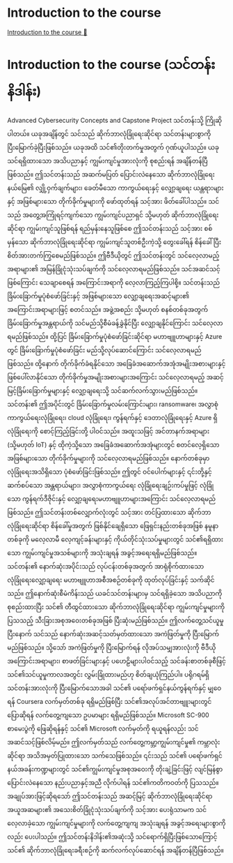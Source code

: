 # Introduction to the course

[Introduction to the course 🔗](https://www.coursera.org/learn/advanced-cybersecurity-concepts-and-capstone-project/lecture/QeFBm/introduction-to-the-course)

# Introduction to the course (သင်တန်းနိဒါန်း)

Advanced Cybersecurity Concepts and Capstone Project သင်တန်းသို့ ကြိုဆိုပါတယ်။ ယခုအချိန်တွင် သင်သည် ဆိုက်ဘာလုံခြုံရေးဆိုင်ရာ သင်တန်းများစွာကို ပြီးမြောက်ခဲ့ပြီးဖြစ်သည်။ ယခုအထိ သင်၏တိုးတက်မှုအတွက် ဂုဏ်ယူပါသည်။ ယခု သင်ရရှိထားသော အသိပညာနှင့် ကျွမ်းကျင်မှုအားလုံးကို စုစည်းရန် အချိန်တန်ပြီဖြစ်သည်။ ဤသင်တန်းသည် အဆက်မပြတ် ပြောင်းလဲနေသော ဆိုက်ဘာလုံခြုံရေးနယ်မြေ၏ လျှို့ဝှက်ချက်များ၊ ခေတ်မီသော ကာကွယ်ရေးနှင့် လျှော့ချရေး ယန္တရားများနှင့် အဖြစ်များသော တိုက်ခိုက်မှုများကို ဖော်ထုတ်ရန် သင့်အား ဖိတ်ခေါ်ပါသည်။ သင်သည် အတွေ့အကြုံရင့်ကျက်သော ကျွမ်းကျင်ပညာရှင် သို့မဟုတ် ဆိုက်ဘာလုံခြုံရေးဆိုင်ရာ ကျွမ်းကျင်သူဖြစ်ရန် ရည်မှန်းနေသူဖြစ်စေ ဤသင်တန်းသည် သင့်အား စစ်မှန်သော ဆိုက်ဘာလုံခြုံရေးဆိုင်ရာ ကျွမ်းကျင်သူတစ်ဦးကဲ့သို့ တွေးခေါ်ရန် စိန်ခေါ်ပြီး စိတ်အားတက်ကြွစေမည်ဖြစ်သည်။ ဤဗီဒီယိုတွင် ဤသင်တန်းတွင် သင်လေ့လာမည့်အရာများ၏ အမြန်ခြုံငုံသုံးသပ်ချက်ကို သင်လေ့လာရမည်ဖြစ်သည်။ သင်အဆင်သင့်ဖြစ်ကြောင်း သေချာစေရန် အကြောင်းအရာကို လေ့လာကြည့်ကြပါစို့။ သင်တန်းသည် ခြိမ်းခြောက်မှုပုံစံဖော်ခြင်းနှင့် အဖြစ်များသော လျှော့ချရေးအဆင့်များ၏ အကြောင်းအရာများဖြင့် စတင်သည်။ အဖွဲ့အစည်း သို့မဟုတ် စနစ်တစ်ခုအတွက် ခြိမ်းခြောက်မှုအန္တရာယ်ကို သင်မည်သို့စီမံခန့်ခွဲနိုင်ပြီး လျှော့ချနိုင်ကြောင်း သင်လေ့လာရမည်ဖြစ်သည်။ ထို့ပြင် ခြိမ်းခြောက်မှုပုံစံဖော်ခြင်းဆိုင်ရာ မဟာဗျူဟာများနှင့် Azure တွင် ခြိမ်းခြောက်မှုပုံစံဖော်ခြင်း မည်သို့လုပ်ဆောင်ကြောင်း သင်လေ့လာရမည်ဖြစ်သည်။ ထို့နောက် တိုက်ခိုက်ခံရနိုင်သော အခြေခံအဆောက်အအုံအမျိုးအစားများနှင့် ဖြစ်ပေါ်လာနိုင်သော တိုက်ခိုက်မှုအမျိုးအစားများအကြောင်း သင်လေ့လာရမည့် အဆင့်မြင့်ခြိမ်းခြောက်မှုများနှင့် လျှော့ချရေးသို့ သင်ဆက်လက်သွားမည်ဖြစ်သည်။ သင်တန်း၏ ဤအပိုင်းတွင် ခြိမ်းခြောက်မှုလမ်းကြောင်းများ၊ ransomware၊ အလွှာစုံကာကွယ်ရေးလုံခြုံရေး၊ cloud လုံခြုံရေး၊ ကွန်ရက်နှင့် ဒေတာလုံခြုံရေးနှင့် Azure ရှိ လုံခြုံရေးကို စောင့်ကြည့်ခြင်းတို့ ပါဝင်သည်။ အထူးသဖြင့် အင်တာနက်အရာများ (သို့မဟုတ် IoT) နှင့် ထိုကဲ့သို့သော အခြေခံအဆောက်အအုံများတွင် စတင်လေ့ရှိသော အဖြစ်များသော တိုက်ခိုက်မှုများကို သင်လေ့လာရမည်ဖြစ်သည်။ နောက်တစ်ခုမှာ လုံခြုံရေးအသိရှိသော ပုံစံဖော်ခြင်းဖြစ်သည်။ ဤတွင် ဝင်ပေါက်များနှင့် ၎င်းတို့နှင့်ဆက်စပ်သော အန္တရာယ်များ၊ အလွှာစုံကာကွယ်ရေး လုံခြုံရေးချဉ်းကပ်မှုဖြင့် လုံခြုံသော ကွန်ရက်ဒီဇိုင်းနှင့် လျှော့ချရေးမဟာဗျူဟာများအကြောင်း သင်လေ့လာရမည်ဖြစ်သည်။ ဤသင်တန်းတစ်လျှောက်လုံးတွင် သင့်အား တင်ပြထားသော ဆိုက်ဘာလုံခြုံရေးဆိုင်ရာ စိန်ခေါ်မှုအတွက် ဖြစ်နိုင်ချေရှိသော ဖြေရှင်းနည်းတစ်ခုအဖြစ် နမူနာတစ်ခုကို မလေ့လာမီ လေ့ကျင့်ခန်းများနှင့် ကိုယ်တိုင်သုံးသပ်မှုများတွင် သင်၏ရရှိထားသော ကျွမ်းကျင်မှုအသစ်များကို အသုံးချရန် အခွင့်အရေးရရှိမည်ဖြစ်သည်။ သင်တန်း၏ နောက်ဆုံးအပိုင်းသည် လုပ်ငန်းတစ်ခုအတွက် အာရုံစိုက်ထားသော လုံခြုံရေးလျှော့ချရေး မဟာဗျူဟာအစီအစဉ်တစ်ခုကို ထုတ်လုပ်ခြင်းနှင့် သက်ဆိုင်သည်။ ဤနောက်ဆုံးစီမံကိန်းသည် ယခင်သင်တန်းများမှ သင်ရရှိခဲ့သော အသိပညာကို စုစည်းထားပြီး သင်၏ တီထွင်ထားသော ဆိုက်ဘာလုံခြုံရေးဆိုင်ရာ ကျွမ်းကျင်မှုများကို ပြသသည့် သီးခြားအစုအဝေးတစ်ခုအဖြစ် ပြီးဆုံးမည်ဖြစ်သည်။ ဤလက်တွေ့သင်ယူမှုပြီးနောက် သင်သည် နောက်ဆုံးအဆင့်သတ်မှတ်ထားသော အကဲဖြတ်မှုကို ပြီးမြောက်မည်ဖြစ်သည်။ သို့သော် အကဲဖြတ်မှုကို ပြီးမြောက်ရန် လိုအပ်သမျှအားလုံးကို ဗီဒီယိုအကြောင်းအရာများ၊ စာဖတ်ခြင်းများနှင့် ပဟေဠိများပါဝင်သည့် သင်ခန်းစာတစ်ခုစီဖြင့် သင်၏သင်ယူမှုကာလအတွင်း လွှမ်းခြုံထားမည်ဟု စိတ်ချယုံကြည်ပါ။ ပရိုဂရမ်ရှိ သင်တန်းအားလုံးကို ပြီးမြောက်သောအခါ သင်၏ ပရော်ဖက်ရှင်နယ်ကွန်ရက်နှင့် မျှဝေရန် Coursera လက်မှတ်တစ်ခု ရရှိမည်ဖြစ်ပြီး သင်၏အလုပ်အင်တာဗျူးများတွင် ပြောဆိုရန် လက်တွေ့ကျသော ဥပမာများ ရရှိမည်ဖြစ်သည်။ Microsoft SC-900 စာမေးပွဲကို ဖြေဆိုရန်နှင့် သင်၏ Microsoft လက်မှတ်ကို ရယူရန်လည်း သင်အဆင်သင့်ဖြစ်လိမ့်မည်။ ဤလက်မှတ်သည် လက်တွေ့ကမ္ဘာ့ကျွမ်းကျင်မှု၏ ကမ္ဘာလုံးဆိုင်ရာ အသိအမှတ်ပြုထားသော သက်သေဖြစ်သည်။ ၎င်းသည် သင်၏ ပရော်ဖက်ရှင်နယ်အခန်းကဏ္ဍများတွင် သင်၏ကျွမ်းကျင်မှုအစုအဝေးကို တိုးချဲ့ခြင်းဖြင့် လျင်မြန်စွာ ပြောင်းလဲနေသော နည်းပညာနှင့်အညီ လိုက်ပါရန် သင်၏ကတိကဝတ်ကို ပြသသည်။ အချုပ်အားဖြင့်ဆိုရသော် ဤသင်တန်းသည် အဆင့်မြင့် ဆိုက်ဘာလုံခြုံရေးဆိုင်ရာ အယူအဆများ၏ အသေးစိတ်ခြုံငုံသုံးသပ်ချက်ကို သင့်အား ပေးရုံသာမက သင်လေ့လာခဲ့သော ကျွမ်းကျင်မှုများကို လက်တွေ့ကျကျ အသုံးချရန် အခွင့်အရေးများစွာကိုလည်း ပေးပါသည်။ ဤသင်တန်းနိဒါန်း၏အဆုံးသို့ သင်ရောက်ရှိပြီးဖြစ်သောကြောင့် သင်၏ ဆိုက်ဘာလုံခြုံရေးခရီးစဉ်ကို ဆက်လက်လုပ်ဆောင်ရန် အချိန်တန်ပြီဖြစ်သည်။

